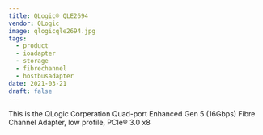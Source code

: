 ```yaml
---
title: QLogic® QLE2694
vendor: QLogic
image: qlogicqle2694.jpg
tags:
  - product
  - ioadapter
  - storage
  - fibrechannel
  - hostbusadapter
date: 2021-03-21
draft: false
---
```


This is the QLogic Corperation Quad-port Enhanced Gen 5 (16Gbps) Fibre Channel Adapter, low profile, PCIe® 3.0 x8


